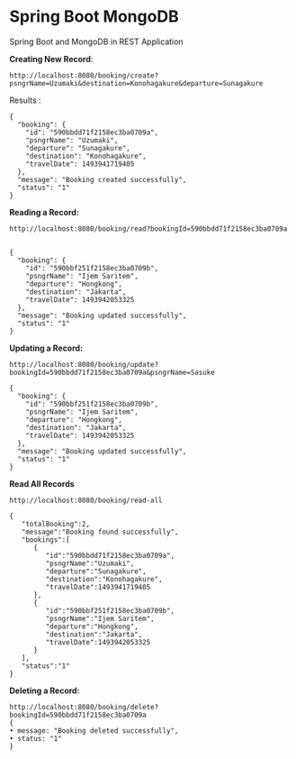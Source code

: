 # Spring Boot MongoDB

Spring Boot and MongoDB in REST Application

**Creating New Record**:

`http://localhost:8080/booking/create?psngrName=Uzumaki&destination=Konohagakure&departure=Sunagakure`

Results :
```
{
  "booking": {
    "id": "590bbdd71f2158ec3ba0709a",
    "psngrName": "Uzumaki",
    "departure": "Sunagakure",
    "destination": "Konohagakure",
    "travelDate": 1493941719405
  },
  "message": "Booking created successfully",
  "status": "1"
}
```

**Reading a Record:**

`http://localhost:8080/booking/read?bookingId=590bbdd71f2158ec3ba0709a`
```

{
  "booking": {
    "id": "590bbf251f2158ec3ba0709b",
    "psngrName": "Ijem Saritem",
    "departure": "Hongkong",
    "destination": "Jakarta",
    "travelDate": 1493942053325
  },
  "message": "Booking updated successfully",
  "status": "1"
}
```

**Updating a Record:**

`http://localhost:8080/booking/update?bookingId=590bbdd71f2158ec3ba0709a&psngrName=Sasuke`

```
{
  "booking": {
    "id": "590bbf251f2158ec3ba0709b",
    "psngrName": "Ijem Saritem",
    "departure": "Hongkong",
    "destination": "Jakarta",
    "travelDate": 1493942053325
  },
  "message": "Booking updated successfully",
  "status": "1"
}
```

**Read All Records**

`http://localhost:8080/booking/read-all`

```
{
   "totalBooking":2,
   "message":"Booking found successfully",
   "bookings":[
      {
         "id":"590bbdd71f2158ec3ba0709a",
         "psngrName":"Uzumaki",
         "departure":"Sunagakure",
         "destination":"Konohagakure",
         "travelDate":1493941719405
      },
      {
         "id":"590bbf251f2158ec3ba0709b",
         "psngrName":"Ijem Saritem",
         "departure":"Hongkong",
         "destination":"Jakarta",
         "travelDate":1493942053325
      }
   ],
   "status":"1"
}
```

**Deleting a Record:**

```
http://localhost:8080/booking/delete?bookingId=590bbdd71f2158ec3ba0709a
{
• message: "Booking deleted successfully",
• status: "1"
}
```